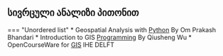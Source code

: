 ## სივრცული ანალიზი პითონით


=== "Unordered list"
    * Geospatial Analysis with [Python](https://ohm-np.github.io/Python_tutorial/intro.html) By Om Prakash Bhandari
    * Introduction to GIS [Programming](https://geog-312.gishub.org/) By Qiusheng Wu
    * OpenCourseWare for [GIS](https://courses.gisopencourseware.org//) IHE DELFT

